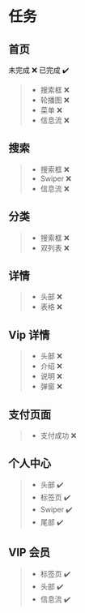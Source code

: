 # 任务

## 首页

未完成 ❌ 已完成 ✔️

> -   搜索框 ❌
> -   轮播图 ❌
> -   菜单 ❌
> -   信息流 ❌

## 搜索

> -   搜索框 ❌
> -   Swiper ❌
> -   信息流 ❌

## 分类

> -   搜索框 ❌
> -   双列表 ❌

## 详情

> -   头部 ❌
> -   表格 ❌

## Vip 详情

> -   头部 ❌
> -   介绍 ❌
> -   说明 ❌
> -   弹窗 ❌

## 支付页面

> -   支付成功 ❌

## 个人中心

> -   头部 ✔️
> -   标签页 ✔️
> -   Swiper ✔️
> -   尾部 ✔️

## VIP 会员

> -   标签页 ✔️
> -   头部 ✔️
> -   信息流 ✔️
